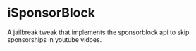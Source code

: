 # iSponsorBlock
A jailbreak tweak that implements the sponsorblock api to skip sponsorships in youtube vidoes.

